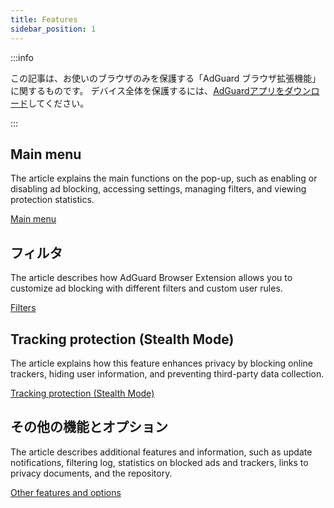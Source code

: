 ```yaml
---
title: Features
sidebar_position: 1
---
```


:::info

この記事は、お使いのブラウザのみを保護する「AdGuard ブラウザ拡張機能」に関するものです。 デバイス全体を保護するには、[AdGuardアプリをダウンロード](https://agrd.io/download-kb-adblock)してください。

:::

## Main menu

The article explains the main functions on the pop-up, such as enabling or disabling ad blocking, accessing settings, managing filters, and viewing protection statistics.

[Main menu](/adguard-browser-extension/features/main-menu.md)

## フィルタ

The article describes how AdGuard Browser Extension allows you to customize ad blocking with different filters and custom user rules.

[Filters](/adguard-browser-extension/features/filters.md)

## Tracking protection (Stealth Mode)

The article explains how this feature enhances privacy by blocking online trackers, hiding user information, and preventing third-party data collection.

[Tracking protection (Stealth Mode)](/adguard-browser-extension/features/stealth-mode.md)

## その他の機能とオプション

The article describes additional features and information, such as update notifications, filtering log, statistics on blocked ads and trackers, links to privacy documents, and the repository.

[Other features and options](/adguard-browser-extension/features/other-features.md)
